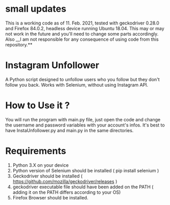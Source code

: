 # small updates

This is a working code as of 11. Feb. 2021, tested with geckodriver 0.28.0 and Firefox 84.0.2, headless device running Ubuntu 18.04. This may or may not work in the future and you'll need to change some parts accordingly. Also __I am not responsible for any consequence of using code from this repository.**

# Instagram Unfollower
A Python script designed to unfollow users who you follow but they don't follow you back. Works with Selenium, without using Instagram API.

# How to Use it ?

You will run the program with main.py file, just open the code and change the username and password variables with your account's infos. It's best to have InstaUnfollower.py and main.py in the same directories.

# Requirements

1) Python 3.X on your device
2) Python version of Selenium should be installed  ( pip install selenium )
3) Geckodriver should be installed ( https://github.com/mozilla/geckodriver/releases )
4) geckodriver executable file should have been added on the PATH ( adding it on the PATH differs according to your OS)
5) Firefox Browser should be installed.
